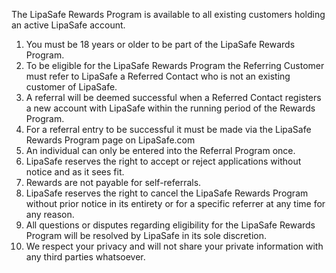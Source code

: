 
The LipaSafe Rewards Program is available to all existing customers holding an active LipaSafe account.

1. You must be 18 years or older to be part of the LipaSafe Rewards Program.
2. To be eligible for the LipaSafe Rewards Program the Referring Customer must refer to LipaSafe a Referred Contact who is not an existing customer of LipaSafe.
3. A referral will be deemed successful when a Referred Contact registers a new account with LipaSafe within the running period of the Rewards Program.
4. For a referral entry to be successful it must be made via the LipaSafe Rewards Program page on LipaSafe.com
5. An individual can only be entered into the Referral Program once.
6. LipaSafe reserves the right to accept or reject applications without notice and as it sees fit.
7. Rewards are not payable for self-referrals.
8. LipaSafe reserves the right to cancel the LipaSafe Rewards Program without prior notice in its entirety or for a specific referrer at any time for any reason.
9. All questions or disputes regarding eligibility for the LipaSafe Rewards Program will be resolved by LipaSafe in its sole discretion.
10. We respect your privacy and will not share your private information with any third parties whatsoever.
